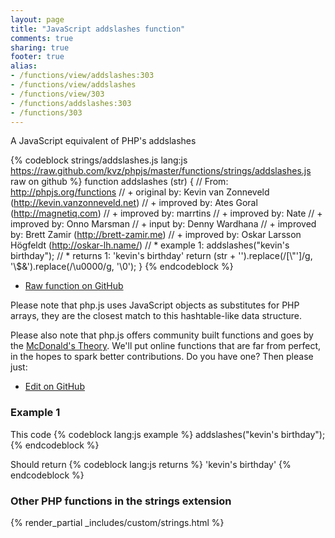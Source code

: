 ```yaml
---
layout: page
title: "JavaScript addslashes function"
comments: true
sharing: true
footer: true
alias:
- /functions/view/addslashes:303
- /functions/view/addslashes
- /functions/view/303
- /functions/addslashes:303
- /functions/303
---
```

<!-- Generated by Rakefile:build -->
A JavaScript equivalent of PHP's addslashes

{% codeblock strings/addslashes.js lang:js https://raw.github.com/kvz/phpjs/master/functions/strings/addslashes.js raw on github %}
function addslashes (str) {
  // From: http://phpjs.org/functions
  // +   original by: Kevin van Zonneveld (http://kevin.vanzonneveld.net)
  // +   improved by: Ates Goral (http://magnetiq.com)
  // +   improved by: marrtins
  // +   improved by: Nate
  // +   improved by: Onno Marsman
  // +   input by: Denny Wardhana
  // +   improved by: Brett Zamir (http://brett-zamir.me)
  // +   improved by: Oskar Larsson Högfeldt (http://oskar-lh.name/)
  // *     example 1: addslashes("kevin's birthday");
  // *     returns 1: 'kevin\'s birthday'
  return (str + '').replace(/[\\"']/g, '\\$&').replace(/\u0000/g, '\\0');
}
{% endcodeblock %}

 - [Raw function on GitHub](https://github.com/kvz/phpjs/blob/master/functions/strings/addslashes.js)

Please note that php.js uses JavaScript objects as substitutes for PHP arrays, they are 
the closest match to this hashtable-like data structure. 

Please also note that php.js offers community built functions and goes by the 
[McDonald's Theory](https://medium.com/what-i-learned-building/9216e1c9da7d). We'll put online 
functions that are far from perfect, in the hopes to spark better contributions. 
Do you have one? Then please just: 

 - [Edit on GitHub](https://github.com/kvz/phpjs/edit/master/functions/strings/addslashes.js)

### Example 1
This code
{% codeblock lang:js example %}
addslashes("kevin's birthday");
{% endcodeblock %}

Should return
{% codeblock lang:js returns %}
'kevin\'s birthday'
{% endcodeblock %}


### Other PHP functions in the strings extension
{% render_partial _includes/custom/strings.html %}
